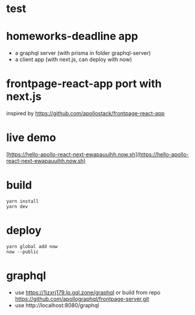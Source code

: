 # test

# homeworks-deadline app
- a graphql server (with prisma in folder graphql-server)
- a client app (with next.js, can deploy with now)

# frontpage-react-app port with next.js
inspired by https://github.com/apollostack/frontpage-react-app

# live demo
[https://hello-apollo-react-next-ewapauuihh.now.sh](https://hello-apollo-react-next-ewapauuihh.now.sh)

# build
```
yarn install
yarn dev
```

# deploy
```
yarn global add now
now --public
```

# graphql
- use https://1jzxrj179.lp.gql.zone/graphql
or build from repo https://github.com/apollographql/frontpage-server.git
- use http://localhost:8080/graphql

